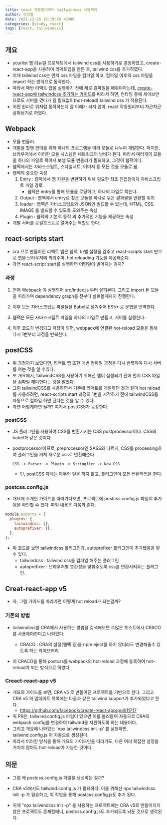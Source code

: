 ```yaml
---
title: react 작동원리부터 tailwindcss 사용까지
author: 신성일
date: 2021-12-26 18:19:26 +0900
categories: [study, react]
tags: [react, tailwindcss]
---
```


## 개요

- yourlist 웹 리뉴얼 프로젝트에서 tailwind css를 사용하기로 결정하였고, create-react-app을 사용하여 리액트앱을 만든 후, tailwind css를 추가하였다.
- 이때 tailwind css는 먼저 css 파일을 컴파일 하고, 컴파일 이후의 css 파일을 import 하는 방식으로 동작한다.
- 따라서 매번 리액트 앱을 실행하기 전에 새로 컴파일을 해줘야하는데, [create-react-app에 tailwindcss 추가하는 가이드](https://tailwindcss.com/docs/guides/create-react-app)를 따라서 하면, 런타임 중에 세이브만으로도 서버를 껐다가 킬 필요없이(hot-reload) tailwind css 가 적용된다.
- 어떤 원리로 위처럼 동작하는지 잘 이해가 되지 않아, react 작동원리부터 차근차근 살펴보기로 하였다.

## Webpack

- 모듈 번들러.
- 개발을 할땐 편의를 위해 하나의 프로그램을 여러 모듈로 나누어 개발한다. 하지만, 브라우저에서 이러한 모듈 시스템은 네트워크의 낭비가 된다. 따라서 여러개의 모듈을 하나의 파일로 묶어서 보낼 모듈 번들러가 필요하고, 그것이 웹팩이다.
- 웹팩에서는 자바스크립트, 스타일시트, 이미지 등 모든 것을 모듈로 봄.
- 웹팩의 중요한 속성
  1. Entry : 웹팩에서 웹 자원을 변환하기 위해 필요한 최초 진입점이자 자바스크립트 파일 경로.
     - 웹팩은 entry를 통해 모듈을 로딩하고, 하나의 파일로 묶는다.
  2. Output : 웹팩에서 entry로 찾은 모듈을 하나로 묶은 결과물을 반환할 위치
  3. loader : 웹팩은 자바스크립트와 JSON만 빌드할 수 있는데, HTML, CSS, IMAGE 를 빌드할 수 있도록 도와주는 속성
  4. Plugin : 웹팩의 기본적 동작 외 추가적인 기능을 제공하는 속성
- 개발 서버를 로컬호스트로 열어주는 역할도 한다.

## react-scripts start

- cra 으로 만들어진 리액트 앱은 웹팩, 바벨 설정을 감추고 react-scripts start 만으로 앱을 브라우저에 띄워주며, hot reloading 기능을 제공해준다.
- 과연 react-script start를 실행하면 어떤일이 벌어지는 걸까?

### 과정

1. 먼저 Webpack 이 실행되어 src/index.js 부터 살펴본다. 그리고 import 된 모듈을 따라가며 dependency graph를 전부다 살펴볼때까지 진행한다.

2. 이후 모든 자바스크립트 파일들을 Babel로 넘겨주어 ES5+ 로 문법을 번역한다.

3. 웹팩은 모든 자바스크립트 파일을 하나의 파일로 만들고, 서버를 실행한다.

4. 이후 코드가 변경되고 저장이 되면, webpack에 연결된 hot-reload 모듈을 통해 다시 1번부터 과정을 반복한다.

## postCSS

- 위 과정까지 보았다면, 리액트 앱 또한 매번 컴파일 과정을 다시 반복하여 다시 서버를 여는 것을 알 수있다.
- 또 개요에서, tailwindCSS를 사용하기 위해선 앱이 실행되기 전에 먼저 CSS 파일을 컴파일 해야한다는 것을 말했다.
- 그럼 tailwindCSS를 사용하면서 기존에 리액트를 개발하던 것과 같이 hot raload를 사용하려면, react-scripts start 과정의 1번을 시작하기 전에 tailwindCSS를 자동으로 컴파일 하면 된다는 것을 알 수 있다.
- 과연 어떻게하면 될까? 여기서 postCSS가 등장한다.

### postCSS

- JS 플러그인을 사용하여 CSS를 변환시키는 CSS postprocessor이다. CSS의 babel과 같은 것이다.

- postprocessor이므로, preprocessor인 SASS와 다르게, CSS를 processing하여 플러그인을 거쳐 새로운 css로 변환해준다.

  ```
  CSS -> Parser -> Plugin -> Stringfier -> New CSS
  ```

  - 단, postCSS 자체는 아무런 일을 하지 않고, 플러그인이 모든 변환작업을 한다.

### postcss.config.js

- 개요에 소개한 가이드를 따라가다보면, 프로젝트에 postcss.config.js 파일이 추가됨을 확인할 수 있다. 파일 내용은 다음과 같다.

```js
module.exports = {
  plugins: {
    tailwindcss: {},
    autoprefixer: {},
  },
};
```

- 위 코드를 보면 tailwindcss 플러그인과, autoprefixer 플러그인이 추가됐음을 알 수 있다.
  - tailwindcss : tailwind css를 컴파일 해주는 플러그인
  - autoprefixer : 브라우저별 호환성을 맞춰주도록 css를 변환시켜주는 플러그인.

## Creat-react-app v5

- 자, 그럼 가이드를 따라가면 어떻게 hot reload가 되는걸까?

### 기존의 방법

- tailwindcss를 CRA에서 사용하는 방법을 검색해보면 수많은 포스트에서 CRACO를 사용해야한다고 나와있다.

  - CRACO : CRA의 설정(웹팩 등)을 npm eject를 하지 않더라도 변경해줄수 있도록 하는 라이브러리

- 이 CRACO을 통해 postcss를 webpack의 hot-reload 과정에 등록하여 hot-reload가 되는 방식으로 하였다.

### Creact-react-app v5

- 개요의 가이드를 보면, CRA v5 로 만들어진 프로젝트를 기반으로 한다. 그리고 CRA v5 의 업데이트 목록에는 다음과 같은 tailwind support가 추가되었다고 한다.
  - https://github.com/facebook/create-react-app/pull/11717
- 위 PR은, tailwind.config.js 파일이 있으면 이를 불러들여 자동으로 CRA의 webpack config를 변경하여 tailwind를 지원하도록 하는 내용이다.
- 그리고 개요에 나와있는 'npx tailwindcss init -p' 를 실행하면, tailwind.config.js 이 자동으로 생성된다.
- 따라서 이러한 방식을 통해 개요의 가이드만을 따라가도, 다른 여러 복잡한 설정을 거치지 않아도 hot-reload가 가능한 것이다.

## 의문

- 그럼 왜 postcss.config.js 파일을 생성하는 걸까?
- CRA v5에서도 tailwind.config.js 가 필요하다. 이를 위해선 npx tailwindcss init -p 가 필요하고, 이 작업을 통해 postcss.config.js도 추가 된다.

- 이때 "npx tailwindcss init -p" 를 사용하는 프로젝트에는 CRA v5로 만들어지지 않은 프로젝트도 존재할테니, postcss.config.js도 추가되도록 놔둔 것으로 생각된다.
